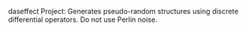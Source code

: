 daseffect Project:
  Generates pseudo-random structures using discrete differential operators.
  Do not use Perlin noise.
  
  
  
